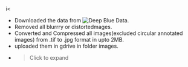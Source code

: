 i<
* Downloaded the data from ![Deep Blue Data](https://doi.org/10.7302/Z23R0R29).
* Removed all blurrry or distortedmages.
* Converted and Compressed all images(excluded circular annotated images) from .tif to .jpg format in upto 2MB.
* uploaded them in gdrive in folder images.
* ><summary>Click to expand</summary>
